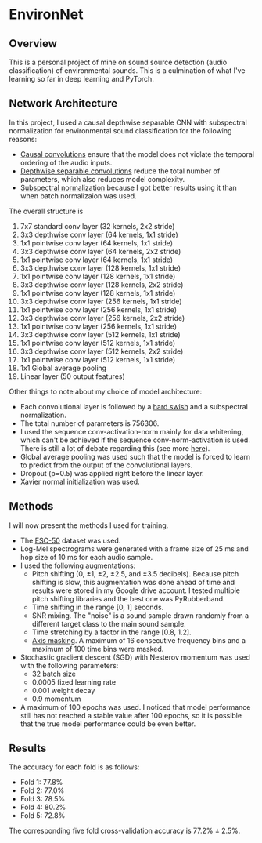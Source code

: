 # EnvironNet

## Overview
This is a personal project of mine on sound source detection (audio classification) of environmental sounds. This is a culmination of what I've learning so far in deep learning and PyTorch.

## Network Architecture
In this project, I used a causal depthwise separable CNN with subspectral normalization for environmental sound classification for the following reasons:
- [Causal convolutions](https://paperswithcode.com/method/causal-convolution) ensure that the model does not violate the temporal ordering of the audio inputs.
- [Depthwise separable convolutions](https://paperswithcode.com/method/depthwise-separable-convolution) reduce the total number of parameters, which also reduces model complexity.
- [Subspectral normalization](https://arxiv.org/abs/2103.13620) because I got better results using it than when batch normalizaion was used.

The overall structure is
1. 7x7 standard conv layer (32 kernels, 2x2 stride)
2. 3x3 depthwise conv layer (64 kernels, 1x1 stride)
3. 1x1 pointwise conv layer (64 kernels, 1x1 stride)
4. 3x3 depthwise conv layer (64 kernels, 2x2 stride)
5. 1x1 pointwise conv layer (64 kernels, 1x1 stride)
6. 3x3 depthwise conv layer (128 kernels, 1x1 stride)
7. 1x1 pointwise conv layer (128 kernels, 1x1 stride)
8. 3x3 depthwise conv layer (128 kernels, 2x2 stride)
9. 1x1 pointwise conv layer (128 kernels, 1x1 stride)
10. 3x3 depthwise conv layer (256 kernels, 1x1 stride)
11. 1x1 pointwise conv layer (256 kernels, 1x1 stride)
12. 3x3 depthwise conv layer (256 kernels, 2x2 stride)
13. 1x1 pointwise conv layer (256 kernels, 1x1 stride)
14. 3x3 depthwise conv layer (512 kernels, 1x1 stride)
15. 1x1 pointwise conv layer (512 kernels, 1x1 stride)
16. 3x3 depthwise conv layer (512 kernels, 2x2 stride)
17. 1x1 pointwise conv layer (512 kernels, 1x1 stride)
18. 1x1 Global average pooling
19. Linear layer (50 output features)

Other things to note about my choice of model architecture:
- Each convolutional layer is followed by a [hard swish](https://paperswithcode.com/method/hard-swish) and a subspectral normalization.
- The total number of parameters is 756306.
- I used the sequence conv-activation-norm mainly for data whitening, which can't be achieved if the sequence conv-norm-activation is used. There is still a lot of debate regarding this (see more [here](https://github.com/keras-team/keras/issues/1802#issuecomment-187966878)).
- Global average pooling was used such that the model is forced to learn to predict from the output of the convolutional layers.
- Dropout (p=0.5) was applied right before the linear layer.
- Xavier normal initialization was used.

## Methods
I will now present the methods I used for training.
- The [ESC-50](https://github.com/karolpiczak/ESC-50) dataset was used.
- Log-Mel spectrograms were generated with a frame size of 25 ms and hop size of 10 ms for each audio sample.
- I used the following augmentations:
    - Pitch shifting (0, &pm;1, &pm;2, &pm;2.5, and &pm;3.5 decibels). Because pitch shifting is slow, this augmentation was done ahead of time and results were stored in my Google drive account. I tested multiple pitch shifting libraries and the best one was PyRubberband.
    - Time shifting in the range [0, 1] seconds.
    - SNR mixing. The "noise" is a sound sample drawn randomly from a different target class to the main sound sample.
    - Time stretching by a factor in the range [0.8, 1.2].
    - [Axis masking](https://ai.googleblog.com/2019/04/specaugment-new-data-augmentation.html). A maximum of 16 consecutive frequency bins and a maximum of 100 time bins were masked.
- Stochastic gradient descent (SGD) with Nesterov momentum was used with the following parameters:
    - 32 batch size
    - 0.0005 fixed learning rate
    - 0.001 weight decay
    - 0.9 momentum
- A maximum of 100 epochs was used. I noticed that model performance still has not reached a stable value after 100 epochs, so it is possible that the true model performance could be even better.

## Results
The accuracy for each fold is as follows:
- Fold 1: 77.8%
- Fold 2: 77.0%
- Fold 3: 78.5%
- Fold 4: 80.2%
- Fold 5: 72.8%

The corresponding five fold cross-validation accuracy is 77.2% &pm; 2.5%.
